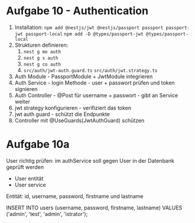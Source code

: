 # Aufgabe 10 - Authentication

1. Installation: `npm add @nestjs/jwt @nestjs/passport passport passport-jwt passport-local` `npm add -D @types/passport-jwt @types/passport-local`
2. Strukturen definieren:
   1. `nest g mo auth`
   2. `nest g s auth`
   3. `nest g co auth`
   4. `src/auth/jwt-auth.guard.ts` `src/auth/jwt.strategy.ts`
3. Auth Module - PassportModule + JwtModule integrieren
4. Auth Service - login Methode - user + passwort prüfen und token signieren
5. Auth Controller - @Post für username + passwort - gibt an Service weiter
6. jwt strategy konfigurieren - verifiziert das token
7. jwt auth guard - schützt die Endpunkte
8. Controller mit @UseGuards(JwtAuthGuard) schützen

# Aufgabe 10a

User richtig prüfen: im authService soll gegen User in der Datenbank geprüft werden

- User entität
- User service

Entität: id, username, password, firstname und lastname

INSERT INTO users (username, password, firstname, lastname) VALUES ('admin', 'test', 'admin', 'istrator');
